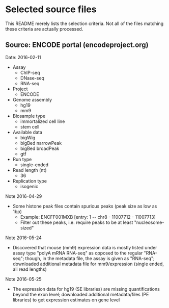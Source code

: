 # Selected source files

This README merely lists the selection criteria. Not all of the files matching these criteria are actually processed.

## Source: ENCODE portal (encodeproject.org)

Date: 2016-02-11

* Assay
    * ChIP-seq
    * DNase-seq
    * RNA-seq
* Project
    * ENCODE
* Genome assembly
    * hg19
    * mm9
* Biosample type
    * immortalized cell line
    * stem cell
* Available data
    * bigWig
    * bigBed narrowPeak
    * bigBed broadPeak
    * gtf
* Run type
    * single-ended
* Read length (nt)
    * 36
* Replication type
    * isogenic
    

Note 2016-04-29

* Some histone peak files contain spurious peaks (peak size as low as 1bp)
    * Example: ENCFF001MXB [entry: 1 -- chr8 - 11007712 - 11007713]
    * Filter out these peaks, i.e. require peaks to be at least "nucleosome-sized"
    
Note 2016-05-24

* Discovered that mouse (mm9) expression data is mostly listed under assay type "polyA mRNA RNA-seq"
 as opposed to the regular "RNA-seq"; though, in the metadata file, the assay is given as "RNA-seq";
 downloaded additional metadata file for mm9/expression (single ended, all read lengths)
 
Note 2016-05-25

* The expression data for hg19 (SE libraries) are missing quantifications beyond the exon level; downloaded
 additional metadata/files (PE libraries) to get expression estimates on gene level